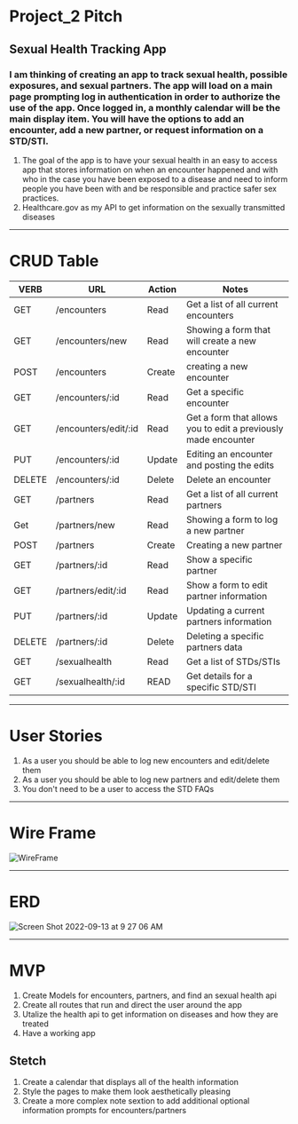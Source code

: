 # Project_2 Pitch

## Sexual Health Tracking App
### I am thinking of creating an app to track sexual health, possible exposures, and sexual partners. The app will load on a main page prompting log in authentication in order to authorize the use of the app. Once logged in, a monthly calendar will be the main display item. You will have the options to add an encounter, add a new partner, or request information on a STD/STI.
1. The goal of the app is to have your sexual health in an easy to access app that stores information on when an encounter happened and with who in the case you have been exposed to a disease and need to inform people you have been with and be responsible and practice safer sex practices.
2. Healthcare.gov as my API to get information on the sexually transmitted diseases
___
 # CRUD Table
 VERB | URL | Action | Notes
 ----| --- | ------- | -----
 GET | /encounters | Read | Get a list of all current encounters
 GET | /encounters/new | Read | Showing a form that will create a new encounter
 POST | /encounters | Create | creating a new encounter
 GET | /encounters/:id | Read | Get a specific encounter
 GET | /encounters/edit/:id | Read | Get a form that allows you to edit a previously made encounter
 PUT | /encounters/:id | Update | Editing an encounter and posting the edits
 DELETE | /encounters/:id | Delete | Delete an encounter
 GET | /partners | Read | Get a list of all current partners
 Get | /partners/new | Read | Showing a form to log a new partner
 POST | /partners | Create | Creating a new partner 
 GET | /partners/:id | Read | Show a specific partner
 GET | /partners/edit/:id | Read | Show a form to edit partner information
 PUT | /partners/:id | Update | Updating a current partners information
 DELETE | /partners/:id | Delete | Deleting a specific partners data 
 GET | /sexualhealth | Read | Get a list of STDs/STIs
 GET | /sexualhealth/:id | READ | Get details for a specific STD/STI
 
 ___
 # User Stories
 
 1. As a user you should be able to log new encounters and edit/delete them 
 2. As a user you should be able to log new partners and edit/delete them 
 3. You don't need to be a user to access the STD FAQs
 
 ___
 
 # Wire Frame
 
 ![WireFrame](https://user-images.githubusercontent.com/108956371/189952088-fca97aa7-b94b-4c95-afeb-41ad57029347.jpg)

 
 ___
 
 # ERD
![Screen Shot 2022-09-13 at 9 27 06 AM](https://user-images.githubusercontent.com/108956371/189956027-32ad2221-39eb-4795-bd5f-8739c1d06109.png)


___

# MVP 
1. Create Models for encounters, partners, and find an sexual health api
2. Create all routes that run and direct the user around the app
3. Utalize the health api to get information on diseases and how they are treated
4. Have a working app

## Stetch 
1. Create a calendar that displays all of the health information
2. Style the pages to make them look aesthetically pleasing
3. Create a more complex note sextion to add additional optional information prompts for encounters/partners
 
 
 
